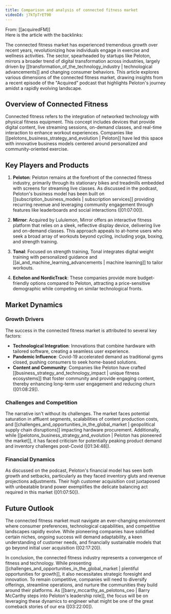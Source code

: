 ```yaml
---
title: Comparison and analysis of connected fitness market
videoId: j7kTpTrET98
---
```


From: [[acquiredFM]] <br/> 
Here is the article with the backlinks:

The connected fitness market has experienced tremendous growth over recent years, revolutionizing how individuals engage in exercise and wellness activities. The sector, spearheaded by startups like Peloton, mirrors a broader trend of digital transformation across industries, largely driven by [[transformation_of_the_technology_industry | technological advancements]] and changing consumer behaviors. This article explores various dimensions of the connected fitness market, drawing insights from a recent episode of the "Acquired" podcast that highlights Peloton's journey amidst a rapidly evolving landscape.

## Overview of Connected Fitness

Connected fitness refers to the integration of networked technology with physical fitness equipment. This concept includes devices that provide digital content, live streaming sessions, on-demand classes, and real-time interaction to enhance workout experiences. Companies like [[pelotons_business_strategy_and_evolution | Peloton]] have led this space with innovative business models centered around personalized and community-oriented exercise.

## Key Players and Products

1. **Peloton**: Peloton remains at the forefront of the connected fitness industry, primarily through its stationary bikes and treadmills embedded with screens for streaming live classes. As discussed in the podcast, Peloton's business model has been built on [[subscription_business_models | subscription services]] providing recurring revenue and leveraging community engagement through features like leaderboards and social interactions (<a class="yt-timestamp" data-t="01:07:00">[01:07:00]</a>).

2. **Mirror**: Acquired by Lululemon, Mirror offers an interactive fitness platform that relies on a sleek, reflective display device, delivering live and on-demand classes. This approach appeals to at-home users who seek a broad array of workouts beyond cycling, including yoga, boxing, and strength training.

3. **Tonal**: Focused on strength training, Tonal integrates digital weight training with personalized guidance and [[ai_and_machine_learning_advancements | machine learning]] to tailor workouts.

4. **Echelon and NordicTrack**: These companies provide more budget-friendly options compared to Peloton, attracting a price-sensitive demographic while competing on similar technological fronts.

## Market Dynamics

### Growth Drivers

The success in the connected fitness market is attributed to several key factors:

- **Technological Integration**: Innovations that combine hardware with tailored software, creating a seamless user experience.
- **Pandemic Influence**: Covid-19 accelerated demand as traditional gyms closed, pushing consumers to seek home-based solutions.
- **Content and Community**: Companies like Peloton have crafted [[business_strategy_and_technology_impact | unique fitness ecosystems]] that foster community and provide engaging content, thereby enhancing long-term user engagement and reducing churn (<a class="yt-timestamp" data-t="01:08:29">[01:08:29]</a>).

### Challenges and Competition

The narrative isn't without its challenges. The market faces potential saturation in affluent segments, scalabilities of content production costs, and [[challenges_and_opportunities_in_the_global_market | geopolitical supply chain disruptions]] impacting hardware procurement. Additionally, while [[pelotons_business_strategy_and_evolution | Peloton has pioneered the market]], it has faced criticism for potentially peaking product demand and inventory challenges post-Covid (<a class="yt-timestamp" data-t="01:34:48">[01:34:48]</a>).

### Financial Dynamics

As discussed on the podcast, Peloton's financial model has seen both growth and setbacks, particularly as they faced inventory gluts and revenue projections adjustments. Their high customer acquisition cost juxtaposed with unbeatable brand power exemplifies the delicate balancing act required in this market (<a class="yt-timestamp" data-t="01:07:50">[01:07:50]</a>).

## Future Outlook

The connected fitness market must navigate an ever-changing environment where consumer preferences, technological capabilities, and competitive landscapes rapidly evolve. While pioneering companies have solidified certain niches, ongoing success will demand adaptability, a keen understanding of customer needs, and financially sustainable models that go beyond initial user acquisition (<a class="yt-timestamp" data-t="02:17:20">[02:17:20]</a>).

In conclusion, the connected fitness industry represents a convergence of fitness and technology. While presenting [[challenges_and_opportunities_in_the_global_market | plentiful opportunities for growth]], it also necessitates strategic foresight and innovation. To remain competitive, companies will need to diversify offerings, streamline operations, and nurture the communities they build around their platforms. As [[barry_mccarthy_as_pelotons_ceo | Barry McCarthy steps into Peloton's leadership role]], the focus will be on leveraging these dynamics to engineer what might be one of the great comeback stories of our era (<a class="yt-timestamp" data-t="03:22:00">[03:22:00]</a>).
